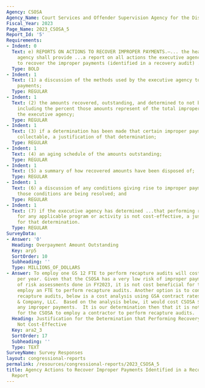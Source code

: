 ```yaml
---
Agency: CSOSA
Agency_Name: Court Services and Offender Supervision Agency for the District of Columbia
Fiscal_Year: 2023
Page_Name: 2023_CSOSA_5
Report_Id: '5'
Requirements:
- Indent: 0
  Text: e) REPORTS ON ACTIONS TO RECOVER IMPROPER PAYMENTS.—... the head of the executive
    agency shall provide ...a report on all actions the executive agency is taking
    to recover the improper payments (identified in a recovery audit) ..including—
  Type: BOLD
- Indent: 1
  Text: (1) a discussion of the methods used by the executive agency to recover improper
    payments;
  Type: REGULAR
- Indent: 1
  Text: (2) the amounts recovered, outstanding, and determined to not be collectable,
    including the percent those amounts represent of the total improper payments of
    the executive agency;
  Type: REGULAR
- Indent: 1
  Text: (3) if a determination has been made that certain improper payments are not
    collectable, a justification of that determination;
  Type: REGULAR
- Indent: 1
  Text: (4) an aging schedule of the amounts outstanding;
  Type: REGULAR
- Indent: 1
  Text: (5) a summary of how recovered amounts have been disposed of;
  Type: REGULAR
- Indent: 1
  Text: (6) a discussion of any conditions giving rise to improper payments and how
    those conditions are being resolved; and
  Type: REGULAR
- Indent: 1
  Text: (7) if the executive agency has determined ...that performing recovery audits
    for any applicable program or activity is not cost-effective, a justification
    for that determination.
  Type: REGULAR
SurveyData:
- Answer: '0'
  Heading: Overpayment Amount Outstanding
  Key: arp5
  SortOrder: 10
  Subheading: ''
  Type: MILLIONS_OF_DOLLARS
- Answer: To employ one GS 12 FTE to perform recapture audits will cost $93K to $122K
    per year. Given that the CSOSA has a very low risk of improper payment as a result
    of risk assessments done in FY2023, it is not cost beneficial for the CSOSA to
    employ an FTE to perform recapture audits. Another option is to contract out the
    recapture audits, below is a cost analysis using GSA contract rates for Castro
    & Company, LLC.  Based on the analysis below, it would cost CSOSA $41K to recapture
    any improper payments.  It is our determination then that it is not cost beneficial
    for the CSOSA to employ a contractor to perform recapture audits.
  Heading: Justification for the Determination that Performing Recovery Audits are
    Not Cost-Effective
  Key: ara2_3
  SortOrder: 17
  Subheading: ''
  Type: TEXT
SurveyName: Survey Responses
layout: congressional-reports
permalink: /resources/congressional-reports/2023_CSOSA_5
title: Agency Actions to Recover Improper Payments Identified in a Recovery Audit
  Report
---
```

